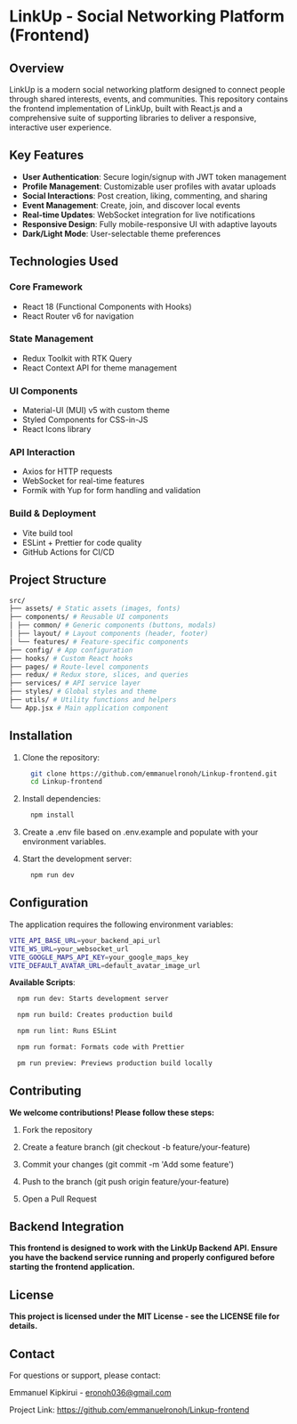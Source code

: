 # LinkUp - Social Networking Platform (Frontend)

## Overview

LinkUp is a modern social networking platform designed to connect people through shared interests, events, and communities. This repository contains the frontend implementation of LinkUp, built with React.js and a comprehensive suite of supporting libraries to deliver a responsive, interactive user experience.

## Key Features

- **User Authentication**: Secure login/signup with JWT token management
- **Profile Management**: Customizable user profiles with avatar uploads
- **Social Interactions**: Post creation, liking, commenting, and sharing
- **Event Management**: Create, join, and discover local events
- **Real-time Updates**: WebSocket integration for live notifications
- **Responsive Design**: Fully mobile-responsive UI with adaptive layouts
- **Dark/Light Mode**: User-selectable theme preferences

## Technologies Used

### Core Framework
- React 18 (Functional Components with Hooks)
- React Router v6 for navigation

### State Management
- Redux Toolkit with RTK Query
- React Context API for theme management

### UI Components
- Material-UI (MUI) v5 with custom theme
- Styled Components for CSS-in-JS
- React Icons library

### API Interaction
- Axios for HTTP requests
- WebSocket for real-time features
- Formik with Yup for form handling and validation

### Build & Deployment
- Vite build tool
- ESLint + Prettier for code quality
- GitHub Actions for CI/CD

## Project Structure
```bash
src/
├── assets/ # Static assets (images, fonts)
├── components/ # Reusable UI components
│ ├── common/ # Generic components (buttons, modals)
│ ├── layout/ # Layout components (header, footer)
│ └── features/ # Feature-specific components
├── config/ # App configuration
├── hooks/ # Custom React hooks
├── pages/ # Route-level components
├── redux/ # Redux store, slices, and queries
├── services/ # API service layer
├── styles/ # Global styles and theme
├── utils/ # Utility functions and helpers
└── App.jsx # Main application component
```
## Installation

1. Clone the repository:
    ```bash
      git clone https://github.com/emmanuelronoh/Linkup-frontend.git
      cd Linkup-frontend
    ```
2. Install dependencies:

    ```bash
      npm install
    ```
3. Create a .env file based on .env.example and populate with your environment variables.

4. Start the development server:

    ```bash
      npm run dev
    ```
## Configuration

The application requires the following environment variables:
```bash
VITE_API_BASE_URL=your_backend_api_url
VITE_WS_URL=your_websocket_url
VITE_GOOGLE_MAPS_API_KEY=your_google_maps_key
VITE_DEFAULT_AVATAR_URL=default_avatar_image_url
```

**Available Scripts**:
  ```bash
    npm run dev: Starts development server

    npm run build: Creates production build

    npm run lint: Runs ESLint

    npm run format: Formats code with Prettier

    pm run preview: Previews production build locally
  ```
## Contributing
**We welcome contributions! Please follow these steps:**

1. Fork the repository

2. Create a feature branch (git checkout -b feature/your-feature)

3. Commit your changes (git commit -m 'Add some feature')

4. Push to the branch (git push origin feature/your-feature)

5. Open a Pull Request

## Backend Integration
**This frontend is designed to work with the LinkUp Backend API. Ensure you have the backend service running and properly configured before starting the frontend application.**

## License
**This project is licensed under the MIT License - see the LICENSE file for details.**

## Contact
For questions or support, please contact:

Emmanuel Kipkirui - eronoh036@gmail.com

Project Link: https://github.com/emmanuelronoh/Linkup-frontend

